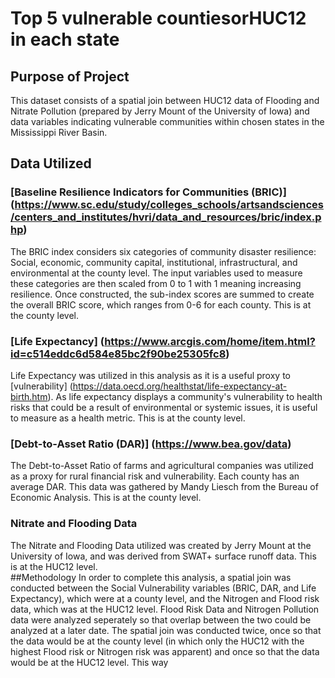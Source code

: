 # Top 5 vulnerable countiesorHUC12 in each state
## Purpose of Project
 This dataset consists of a spatial join between HUC12 data of Flooding and Nitrate Pollution (prepared by Jerry Mount of the University of Iowa) and data variables indicating vulnerable communities within chosen states in the Mississippi River Basin.
## Data Utilized
### [Baseline Resilience Indicators for Communities (BRIC)] (https://www.sc.edu/study/colleges_schools/artsandsciences/centers_and_institutes/hvri/data_and_resources/bric/index.php)
The BRIC index considers six categories of community disaster resilience: Social, economic, community capital, institutional, infrastructural, and environmental at the county level. The input variables used to measure these categories are then scaled from 0 to 1 with 1 meaning increasing resilience. Once constructed, the sub-index scores are summed to create the overall BRIC score, which ranges from 0-6 for each county. This is at the county level.
### [Life Expectancy] (https://www.arcgis.com/home/item.html?id=c514eddc6d584e85bc2f90be25305fc8)
Life Expectancy was utilized in this analysis as it is a useful proxy to [vulnerability] (https://data.oecd.org/healthstat/life-expectancy-at-birth.htm). As life expectancy displays a community's vulnerability to health risks that could be a result of environmental or systemic issues, it is useful to measure as a health metric. This is at the county level.
### [Debt-to-Asset Ratio (DAR)] (https://www.bea.gov/data)
The Debt-to-Asset Ratio of farms and agricultural companies was utilized as a proxy for rural financial risk and vulnerability. Each county has an average DAR. This data was gathered by Mandy Liesch from the Bureau of Economic Analysis. This is at the county level.
### Nitrate and Flooding Data
The Nitrate and Flooding Data utilized was created by Jerry Mount at the University of Iowa, and was derived from SWAT+ surface runoff data. This is at the HUC12 level.  
##Methodology
In order to complete this analysis, a spatial join was conducted between the Social Vulnerability variables (BRIC, DAR, and Life Expectancy), which were at a county level, and the Nitrogen and Flood risk data, which was at the HUC12 level. Flood Risk Data and Nitrogen Pollution data were analyzed seperately so that overlap between the two could be analyzed at a later date. The spatial join was conducted twice, once so that the data would be at the county level (in which only the HUC12 with the highest Flood risk or Nitrogen risk was apparent) and once so that the data would be at the HUC12 level. This way 
